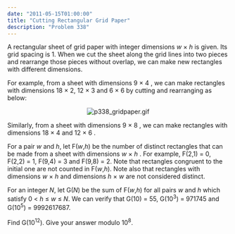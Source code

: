 ```yaml
---
date: "2011-05-15T01:00:00"
title: "Cutting Rectangular Grid Paper"
description: "Problem 338"
---
```


<p>A rectangular sheet of grid paper with integer dimensions <var>w</var> × <var>h</var> is given. Its grid spacing is 1.
When we cut the sheet along the grid lines into two pieces and rearrange those pieces without overlap, we can make new rectangles with different dimensions.</p>
<p>For example, from a sheet with dimensions 9 × 4 , we can make rectangles with dimensions 18 × 2, 12 × 3 and 6 × 6 by cutting and rearranging as below:</p>
<div align="center">
<img alt="p338_gridpaper.gif" src="/images/p338_gridpaper.gif"/></div>
<p>Similarly, from a sheet with dimensions 9 × 8 , we can make rectangles with dimensions 18 × 4 and 12 × 6 .</p>
<p>For a pair <var>w</var> and <var>h</var>, let F(<var>w</var>,<var>h</var>) be the number of distinct rectangles that can be made from a sheet with dimensions <var>w</var> × <var>h</var> .
For example, F(2,1) = 0, F(2,2) = 1, F(9,4) = 3 and F(9,8) = 2. 
Note that rectangles congruent to the initial one are not counted in F(<var>w</var>,<var>h</var>).
Note also that rectangles with dimensions <var>w</var> × <var>h</var> and dimensions <var>h</var> × <var>w</var> are not considered distinct.</p>
<p>For an integer <var>N</var>, let G(<var>N</var>) be the sum of F(<var>w</var>,<var>h</var>) for all pairs <var>w</var> and <var>h</var> which satisfy 0 &lt; <var>h</var> ≤ <var>w</var> ≤ <var>N</var>.
We can verify that G(10) = 55, G(10<sup>3</sup>) = 971745 and G(10<sup>5</sup>) = 9992617687.</p>
<p>Find G(10<sup>12</sup>). Give your answer modulo 10<sup>8</sup>.</p>


